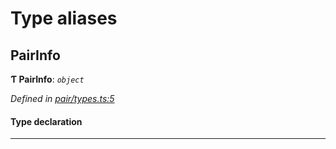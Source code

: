 

# Type aliases

<a id="pairinfo"></a>

##  PairInfo

**Ƭ PairInfo**: *`object`*

*Defined in [pair/types.ts:5](https://github.com/polkadot-js/common/blob/4ae7e4f/packages/keyring/src/pair/types.ts#L5)*

#### Type declaration

___

